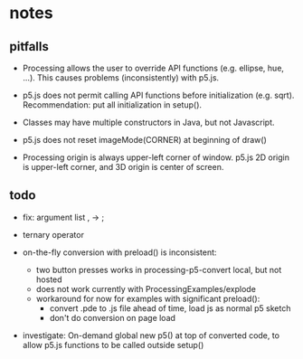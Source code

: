 ---
---

# notes

## pitfalls

- Processing allows the user to override API functions (e.g. ellipse, hue,
  ...).  This causes problems (inconsistently) with p5.js.  

- p5.js does not permit calling API functions before initialization (e.g.
  sqrt).  Recommendation: put all initialization in setup().

- Classes may have multiple constructors in Java, but not Javascript.  

- p5.js does not reset imageMode(CORNER) at beginning of draw()

- Processing origin is always upper-left corner of window.  p5.js 2D origin is
  upper-left corner, and 3D origin is center of screen.  


## todo

- fix: argument list , -> ; 

- ternary operator

- on-the-fly conversion with preload() is inconsistent:
    - two button presses works in processing-p5-convert local, but not hosted
    - does not work currently with ProcessingExamples/explode
    - workaround for now for examples with significant preload(): 
        - convert .pde to .js file ahead of time, load js as normal p5 sketch
        - don't do conversion on page load  

- investigate: On-demand global new p5() at top of converted code, to allow
  p5.js functions to be called outside setup()



